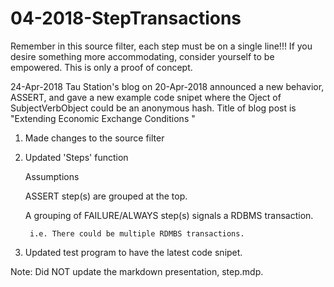 # 04-2018-StepTransactions

Remember in this source filter, each step must be on a single line!!!
If you desire something more accommodating, consider yourself to be
empowered. This is only a proof of concept.

24-Apr-2018
  Tau Station's blog on 20-Apr-2018 announced a new behavior, ASSERT, and
gave a new example code snipet where the Oject of SubjectVerbObject could
be an anonymous hash. Title of blog post is "Extending Economic Exchange 
Conditions "

1. Made changes to the source filter
2. Updated 'Steps' function

   Assumptions
   
     ASSERT step(s) are grouped at the top.
     
     A grouping of FAILURE/ALWAYS step(s) signals a RDBMS transaction.
     
        i.e. There could be multiple RDMBS transactions.
3. Updated test program to have the latest code snipet.

Note: Did NOT update the markdown presentation, step.mdp.

